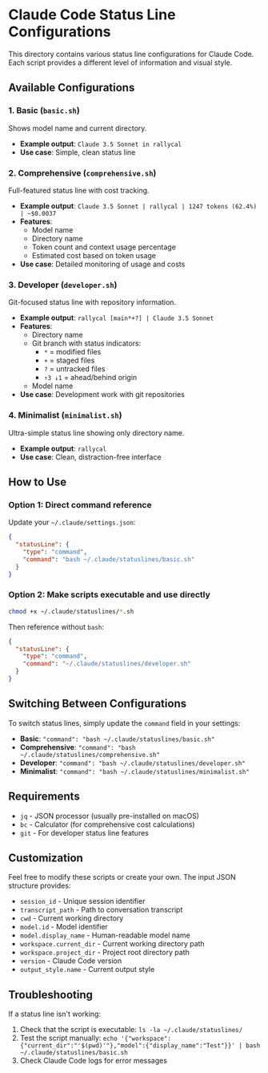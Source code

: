 # Claude Code Status Line Configurations

This directory contains various status line configurations for Claude Code. Each script provides a different level of information and visual style.

## Available Configurations

### 1. Basic (`basic.sh`)
Shows model name and current directory.
- **Example output**: `Claude 3.5 Sonnet in rallycal`
- **Use case**: Simple, clean status line

### 2. Comprehensive (`comprehensive.sh`)
Full-featured status line with cost tracking.
- **Example output**: `Claude 3.5 Sonnet | rallycal | 1247 tokens (62.4%) | ~$0.0037`
- **Features**:
  - Model name
  - Directory name
  - Token count and context usage percentage
  - Estimated cost based on token usage
- **Use case**: Detailed monitoring of usage and costs

### 3. Developer (`developer.sh`)
Git-focused status line with repository information.
- **Example output**: `rallycal [main*+?] | Claude 3.5 Sonnet`
- **Features**:
  - Directory name
  - Git branch with status indicators:
    - `*` = modified files
    - `+` = staged files
    - `?` = untracked files
    - `↑3 ↓1` = ahead/behind origin
  - Model name
- **Use case**: Development work with git repositories

### 4. Minimalist (`minimalist.sh`)
Ultra-simple status line showing only directory name.
- **Example output**: `rallycal`
- **Use case**: Clean, distraction-free interface

## How to Use

### Option 1: Direct command reference
Update your `~/.claude/settings.json`:

```json
{
  "statusLine": {
    "type": "command",
    "command": "bash ~/.claude/statuslines/basic.sh"
  }
}
```

### Option 2: Make scripts executable and use directly
```bash
chmod +x ~/.claude/statuslines/*.sh
```

Then reference without `bash`:
```json
{
  "statusLine": {
    "type": "command",
    "command": "~/.claude/statuslines/developer.sh"
  }
}
```

## Switching Between Configurations

To switch status lines, simply update the `command` field in your settings:

- **Basic**: `"command": "bash ~/.claude/statuslines/basic.sh"`
- **Comprehensive**: `"command": "bash ~/.claude/statuslines/comprehensive.sh"`
- **Developer**: `"command": "bash ~/.claude/statuslines/developer.sh"`
- **Minimalist**: `"command": "bash ~/.claude/statuslines/minimalist.sh"`

## Requirements

- `jq` - JSON processor (usually pre-installed on macOS)
- `bc` - Calculator (for comprehensive cost calculations)
- `git` - For developer status line features

## Customization

Feel free to modify these scripts or create your own. The input JSON structure provides:

- `session_id` - Unique session identifier
- `transcript_path` - Path to conversation transcript
- `cwd` - Current working directory
- `model.id` - Model identifier
- `model.display_name` - Human-readable model name
- `workspace.current_dir` - Current working directory path
- `workspace.project_dir` - Project root directory path
- `version` - Claude Code version
- `output_style.name` - Current output style

## Troubleshooting

If a status line isn't working:
1. Check that the script is executable: `ls -la ~/.claude/statuslines/`
2. Test the script manually: `echo '{"workspace":{"current_dir":"'$(pwd)'"},"model":{"display_name":"Test"}}' | bash ~/.claude/statuslines/basic.sh`
3. Check Claude Code logs for error messages
